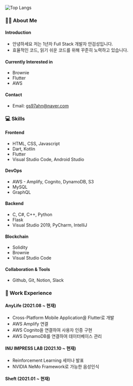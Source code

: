 ![Top Langs](https://github-readme-stats.vercel.app/api/top-langs/?username=gs97ahn&layout=compact&hide=objective-c,shell,java,swift,kotlin)

### 👨‍💻 About Me
#### Introduction
- 안녕하세요 저는 1년차 Full Stack 개발자 안검성입니다.
- 효율적인 코드, 읽기 쉬운 코드를 위해 꾸준히 노력하고 있습니다.

#### Currently Interested in
- Brownie
- Flutter
- AWS

#### Contact
- Email: gs97ahn@naver.com

### 💻 Skills
#### Frontend
- HTML, CSS, Javascript
- Dart, Kotlin
- Flutter
- Visual Studio Code, Android Studio

#### DevOps
- AWS - Amplify, Cognito, DynamoDB, S3
- MySQL
- GraphQL

#### Backend
- C, C#, C++, Python
- Flask
- Visual Studio 2019, PyCharm, IntelliJ

#### Blockchain
- Solidity
- Brownie
- Visual Studio Code

#### Collaboration & Tools
- Github, Git, Notion, Slack

### 👔 Work Experience
#### AnyLife (2021.08 ~ 현재)
- Cross-Platform Mobile Application을 Flutter로 개발
- AWS Amplify 연결
- AWS Cognito을 연결하여 사용자 인증 구현
- AWS DynamoDB를 연결하여 데이터베이스 관리

#### INU IMPRESS LAB (2021.10 ~ 현재)
- Reinforcement Learning 세미나 발표
- NVIDIA NeMo Framework로 가능한 음성인식

#### Sheft (2021.01 ~ 현재)
<!--
**gs97ahn/gs97ahn** is a ✨ _special_ ✨ repository because its `README.md` (this file) appears on your GitHub profile.

Here are some ideas to get you started:

- 🔭 I’m currently working on ...
- 🌱 I’m currently learning ...
- 👯 I’m looking to collaborate on ...
- 📫 How to reach me: ...
- 😄 Pronouns: ...
- ⚡ Fun fact: ...
-->
